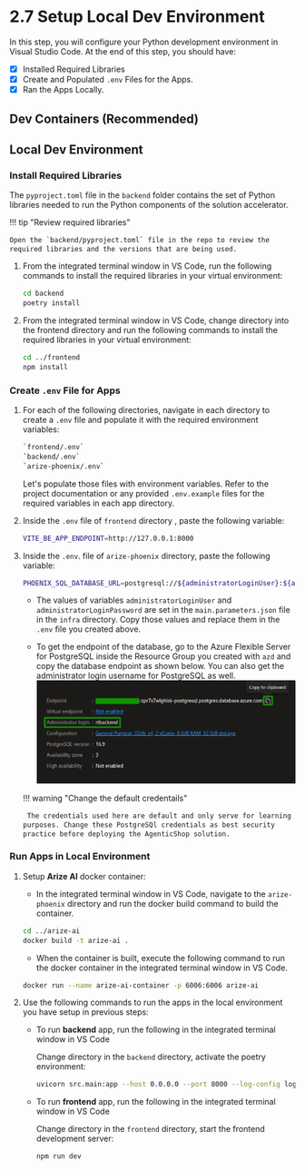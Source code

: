 # 2.7 Setup Local Dev Environment

In this step, you will configure your Python development environment in Visual Studio Code. At the end of this step, you should have:

- [x] Installed Required Libraries
- [X] Create and Populated `.env` Files for the Apps.
- [X] Ran the Apps Locally.

## Dev Containers (Recommended)

## Local Dev Environment

### Install Required Libraries

The `pyproject.toml` file in the `backend` folder contains the set of Python libraries needed to run the Python components of the solution accelerator.

!!! tip "Review required libraries"

    Open the `backend/pyproject.toml` file in the repo to review the required libraries and the versions that are being used.

1. From the integrated terminal window in VS Code, run the following commands to install the required libraries in your virtual environment:

    ```bash title=""
    cd backend
    poetry install
    ```

2. From the integrated terminal window in VS Code, change directory into the frontend directory and run the following commands to install the required libraries in your virtual environment:

    ```bash title=""
    cd ../frontend
    npm install
    ```

### Create `.env` File for Apps

1. For each of the following directories, navigate in each directory to create a `.env` file and populate it with the required environment variables:

    ```bash title=""
    `frontend/.env`
    `backend/.env`
    `arize-phoenix/.env`
    ```

    Let's populate those files with environment variables. Refer to the project documentation or any provided `.env.example` files for the required variables in each app directory.

2. Inside the `.env` file of `frontend` directory , paste the following variable:

    ```bash title=""
    VITE_BE_APP_ENDPOINT=http://127.0.0.1:8000
    ```

3. Inside the `.env`. file of `arize-phoenix` directory, paste the following variable:

    ```bash title=""
    PHOENIX_SQL_DATABASE_URL=postgresql://${administratorLoginUser}:${administratorLoginPassword}@${postgresServer.outputs.POSTGRES_DOMAIN_NAME}:5432/arize_db
    ```
    
    - The values of variables `administratorLoginUser` and `administratorLoginPassword` are set in the `main.parameters.json` file in the `infra` directory. Copy those values and replace them in the `.env` file you created above. 

    - To get the endpoint of the database, go to the Azure Flexible Server for PostgreSQL inside the Resource Group you created with `azd` and copy the database endpoint as shown below. You can also get the administrator login username for PostgreSQL as well. 
        ![db-url](../img/db-url.png)

    !!! warning "Change the default credentails"

        The credentials used here are default and only serve for learning purposes. Change these PostgreSQl credentials as best security practice before deploying the AgenticShop solution.

### Run Apps in Local Environment

1. Setup **Arize AI** docker container:

    - In the integrated terminal window in VS Code, navigate to the `arize-phoenix` directory and run the docker build command to build the container.

    ```bash title=""
    cd ../arize-ai
    docker build -t arize-ai .
    ```

    - When the container is built, execute the following command to run the docker container in the integrated terminal window in VS Code.

    ```bash title=""
    docker run --name arize-ai-container -p 6006:6006 arize-ai
    ```

2. Use the following commands to run the apps in the local environment you have setup in previous steps:

    - To run **backend** app, run the following in the integrated terminal window in VS Code

      Change directory in the `backend` directory, activate the poetry environment:
      
      ```bash title=""
      uvicorn src.main:app --host 0.0.0.0 --port 8000 --log-config logging_config.yaml --reload
      ```

    - To run **frontend** app, run the following in the integrated terminal window in VS Code

      Change directory in the `frontend` directory, start the frontend development server:
      
      ```bash title=""
      npm run dev
      ```
    
